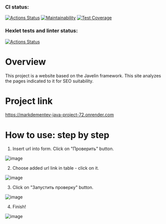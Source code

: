 ### CI status:
[![Actions Status](https://github.com/MarkDementev/java-project-72/workflows/Java%20CI/badge.svg)](https://github.com/MarkDementev/java-project-72/actions)
[![Maintainability](https://api.codeclimate.com/v1/badges/d68eab16a4dae3be7b2b/maintainability)](https://codeclimate.com/github/MarkDementev/java-project-72/maintainability)
[![Test Coverage](https://api.codeclimate.com/v1/badges/d68eab16a4dae3be7b2b/test_coverage)](https://codeclimate.com/github/MarkDementev/java-project-72/test_coverage)

### Hexlet tests and linter status:
[![Actions Status](https://github.com/MarkDementev/java-project-72/workflows/hexlet-check/badge.svg)](https://github.com/MarkDementev/java-project-72/actions)

# Overview

This project is a website based on the Javelin framework. This site analyzes the pages indicated to it for SEO suitability.

# Project link

https://markdementev-java-project-72.onrender.com

# How to use: step by step

1) Insert url into form. Click on "Проверить" button.

![image](https://github.com/MarkDementev/java-project-72/assets/113042675/939e8f96-1ebd-4970-8f82-2f9881fc1ac7)

2) Choose added url link in table - click on it.

![image](https://github.com/MarkDementev/java-project-72/assets/113042675/403c74aa-5a56-4591-bc6e-66b8c92bfbb0)

3) Click on "Запустить проверку" button.

![image](https://github.com/MarkDementev/java-project-72/assets/113042675/e5059291-8854-4f4d-97f6-57c65b26ab75)

4) Finish!

![image](https://github.com/MarkDementev/java-project-72/assets/113042675/b3081adc-b9fe-4c02-94a8-017fed575ebc)
